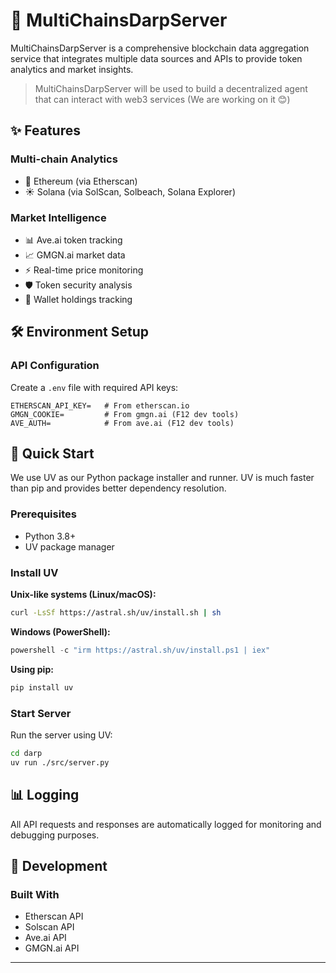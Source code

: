 # 🚀 MultiChainsDarpServer

MultiChainsDarpServer  is a comprehensive blockchain data aggregation service that integrates multiple data sources and APIs to provide token analytics and market insights.

> MultiChainsDarpServer will be used to build a decentralized agent that can interact with web3 services (We are working on it 😊)

## ✨ Features

### Multi-chain Analytics
- 🔷 Ethereum (via Etherscan)
- ☀️ Solana (via SolScan, Solbeach, Solana Explorer)

### Market Intelligence
- 📊 Ave.ai token tracking
- 📈 GMGN.ai market data
- ⚡ Real-time price monitoring
- 🛡️ Token security analysis
- 👛 Wallet holdings tracking

## 🛠️ Environment Setup

### API Configuration
Create a `.env` file with required API keys:
```env
ETHERSCAN_API_KEY=   # From etherscan.io
GMGN_COOKIE=         # From gmgn.ai (F12 dev tools)
AVE_AUTH=            # From ave.ai (F12 dev tools)
```

## 🚀 Quick Start

We use UV as our Python package installer and runner. UV is much faster than pip and provides better dependency resolution.

### Prerequisites
- Python 3.8+
- UV package manager

### Install UV

**Unix-like systems (Linux/macOS):**
```bash
curl -LsSf https://astral.sh/uv/install.sh | sh
```

**Windows (PowerShell):**
```powershell
powershell -c "irm https://astral.sh/uv/install.ps1 | iex"
```

**Using pip:**
```bash
pip install uv
```

### Start Server

Run the server using UV:
```bash
cd darp
uv run ./src/server.py
```

## 📊 Logging

All API requests and responses are automatically logged for monitoring and debugging purposes.

## 🔨 Development

### Built With
- Etherscan API
- Solscan API
- Ave.ai API
- GMGN.ai API

---



